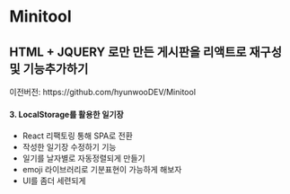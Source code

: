 # Minitool

<H2>HTML + JQUERY 로만 만든 게시판을 리액트로 재구성 및 기능추가하기</H1>
이전버전: https://github.com/hyunwooDEV/Minitool

<H4>3. LocalStorage를 활용한 일기장</H4>

* React 리팩토링 통해 SPA로 전환
* 작성한 일기장 수정하기 기능
* 일기를 날자별로 자동정렬되게 만들기
* emoji 라이브러리로 기분표현이 가능하게 해보자
* UI를 좀더 세련되게




